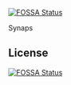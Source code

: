[![FOSSA Status](https://app.fossa.io/api/projects/git%2Bgithub.com%2Fnazguluz%2FSynaps.svg?type=shield)](https://app.fossa.io/projects/git%2Bgithub.com%2Fnazguluz%2FSynaps?ref=badge_shield)

Synaps


## License
[![FOSSA Status](https://app.fossa.io/api/projects/git%2Bgithub.com%2Fnazguluz%2FSynaps.svg?type=large)](https://app.fossa.io/projects/git%2Bgithub.com%2Fnazguluz%2FSynaps?ref=badge_large)